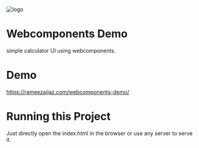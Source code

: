 ![logo](https://web-components-resources.appspot.com/static/logo.svg "logo")
# Webcomponents Demo
simple calculator UI using webcomponents.

# Demo
https://rameezaijaz.com/webcomponents-demo/

# Running this Project
Just directly open the index.html in the browser or use any server to serve it.
